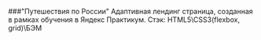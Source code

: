 ###"Путешествия по России"
Адаптивная лендинг страница, созданная в рамках обучения в Яндекс Практикум.
Стэк: HTML5\CSS3(flexbox, grid)\БЭМ
